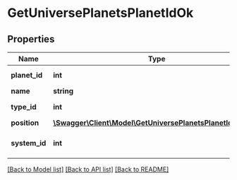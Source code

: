 # GetUniversePlanetsPlanetIdOk

## Properties
Name | Type | Description | Notes
------------ | ------------- | ------------- | -------------
**planet_id** | **int** | planet_id integer | 
**name** | **string** | name string | 
**type_id** | **int** | type_id integer | 
**position** | [**\Swagger\Client\Model\GetUniversePlanetsPlanetIdPosition**](GetUniversePlanetsPlanetIdPosition.md) |  | 
**system_id** | **int** | The solar system this planet is in | 

[[Back to Model list]](../README.md#documentation-for-models) [[Back to API list]](../README.md#documentation-for-api-endpoints) [[Back to README]](../README.md)


